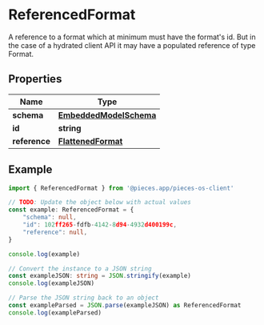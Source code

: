 
# ReferencedFormat

A reference to a format which at minimum must have the format\'s id. But in the case of a hydrated client API it may have a populated reference of type Format.

## Properties

Name | Type
------------ | -------------
**schema** | [**EmbeddedModelSchema**](EmbeddedModelSchema)
**id** | **string**
**reference** | [**FlattenedFormat**](FlattenedFormat)

## Example

```typescript
import { ReferencedFormat } from '@pieces.app/pieces-os-client'

// TODO: Update the object below with actual values
const example: ReferencedFormat = {
    "schema": null,
    "id": 102ff265-fdfb-4142-8d94-4932d400199c,
    "reference": null,
}

console.log(example)

// Convert the instance to a JSON string
const exampleJSON: string = JSON.stringify(example)
console.log(exampleJSON)

// Parse the JSON string back to an object
const exampleParsed = JSON.parse(exampleJSON) as ReferencedFormat
console.log(exampleParsed)
```


